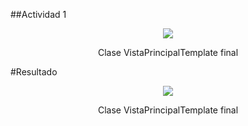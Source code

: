 ##Actividad 1
<div align="center">
  <img  src="https://imgur.com/ORe278y">
  <p>Clase VistaPrincipalTemplate final</p>
</div>

#Resultado

<div align="center">
  <img  src="https://imgur.com/HRMAEAd">
  <p>Clase VistaPrincipalTemplate final</p>
</div>